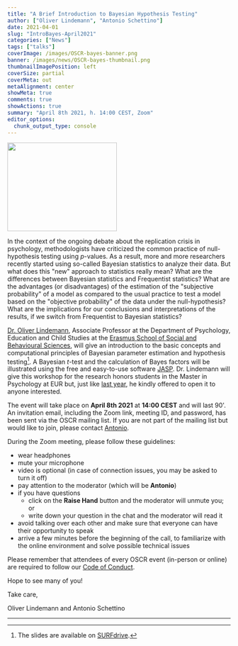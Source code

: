 ```yaml
---
title: "A Brief Introduction to Bayesian Hypothesis Testing"
author: ["Oliver Lindemann", "Antonio Schettino"]
date: 2021-04-01
slug: "IntroBayes-April2021"
categories: ["News"]
tags: ["talks"]
coverImage: /images/OSCR-bayes-banner.png
banner: /images/news/OSCR-bayes-thumbnail.png
thumbnailImagePosition: left
coverSize: partial
coverMeta: out
metaAlignment: center
showMeta: true
comments: true
showActions: true
summary: "April 8th 2021, h. 14:00 CEST, Zoom"
editor_options: 
  chunk_output_type: console
---
```

<img border="0" alt="" src="/images/news/OSCR-bayes-thumbnail.png" width="70%" height="200" align="center">

In the context of the ongoing debate about the replication crisis in psychology, methodologists have criticized the common practice of null-hypothesis testing using *p*-values. As a result, more and more researchers recently started using so-called Bayesian statistics to analyze their data. But what does this "new" approach to statistics really mean? What are the differences between Bayesian statistics and Frequentist statistics? What are the advantages (or disadvantages) of the estimation of the "subjective probability" of a model as compared to the usual practice to test a model based on the "objective probability" of the data under the null-hypothesis? What are the implications for our conclusions and interpretations of the results, if we switch from Frequentist to Bayesian statistics?

[Dr. Oliver Lindemann](http://cognitive-psychology.eu/lindemann), Associate Professor at the Department of Psychology, Education and Child Studies at the [Erasmus School of Social and Behavioural Sciences](https://www.eur.nl/en/essb/), will give an introduction to the basic concepts and computational principles of Bayesian parameter estimation and hypothesis testing[^1]. A Bayesian *t*-test and the calculation of Bayes factors will be illustrated using the free and easy-to-use software [JASP](https://jasp-stats.org/). Dr. Lindemann will give this workshop for the research honors students in the Master in Psychology at EUR but, just like [last year](https://www.openscience-rotterdam.com/2020/05/22/introbayes-june2020/), he kindly offered to open it to anyone interested.

The event will take place on **April 8th 2021** at **14:00 CEST** and will last 90'. An invitation email, including the Zoom link, meeting ID, and password, has been sent via the OSCR mailing list. If you are not part of the mailing list but would like to join, please contact [Antonio](mailto:schettino@eur.nl).

During the Zoom meeting, please follow these guidelines:

* wear headphones
* mute your microphone
* video is optional (in case of connection issues, you may be asked to turn it off)
* pay attention to the moderator (which will be **Antonio**)
* if you have questions
  - click on the **Raise Hand** button and the moderator will unmute you; or
  - write down your question in the chat and the moderator will read it
* avoid talking over each other and make sure that everyone can have their opportunity to speak
* arrive a few minutes before the beginning of the call, to familiarize with the online environment and solve possible technical issues

Please remember that attendees of every OSCR event (in-person or online) are required to follow our [Code of Conduct](https://www.openscience-rotterdam.com/coc/).

Hope to see many of you!

Take care,

Oliver Lindemann and Antonio Schettino

***

[^1]: The slides are available on [SURFdrive](https://surfdrive.surf.nl/files/index.php/s/o34UZD42MJWwjfa).


